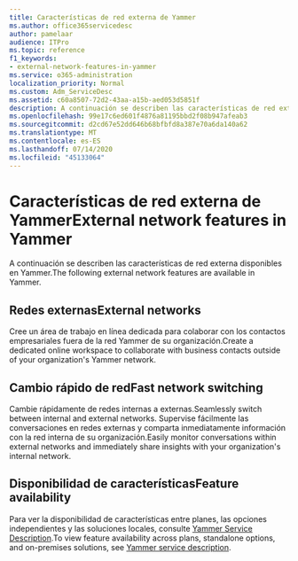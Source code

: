 ```yaml
---
title: Características de red externa de Yammer
ms.author: office365servicedesc
author: pamelaar
audience: ITPro
ms.topic: reference
f1_keywords:
- external-network-features-in-yammer
ms.service: o365-administration
localization_priority: Normal
ms.custom: Adm_ServiceDesc
ms.assetid: c60a8507-72d2-43aa-a15b-aed053d5851f
description: A continuación se describen las características de red externa disponibles en Yammer.
ms.openlocfilehash: 99e17c6ed601f4876a81195bbd2f08b947afeab3
ms.sourcegitcommit: d2cd67e52dd646b68bfbfd8a387e70a6da140a62
ms.translationtype: MT
ms.contentlocale: es-ES
ms.lasthandoff: 07/14/2020
ms.locfileid: "45133064"
---
```

# <a name="external-network-features-in-yammer"></a><span data-ttu-id="3d6fe-103">Características de red externa de Yammer</span><span class="sxs-lookup"><span data-stu-id="3d6fe-103">External network features in Yammer</span></span>

<span data-ttu-id="3d6fe-104">A continuación se describen las características de red externa disponibles en Yammer.</span><span class="sxs-lookup"><span data-stu-id="3d6fe-104">The following external network features are available in Yammer.</span></span>
  
## <a name="external-networks"></a><span data-ttu-id="3d6fe-105">Redes externas</span><span class="sxs-lookup"><span data-stu-id="3d6fe-105">External networks</span></span>

<span data-ttu-id="3d6fe-106">Cree un área de trabajo en línea dedicada para colaborar con los contactos empresariales fuera de la red Yammer de su organización.</span><span class="sxs-lookup"><span data-stu-id="3d6fe-106">Create a dedicated online workspace to collaborate with business contacts outside of your organization's Yammer network.</span></span>
  
## <a name="fast-network-switching"></a><span data-ttu-id="3d6fe-107">Cambio rápido de red</span><span class="sxs-lookup"><span data-stu-id="3d6fe-107">Fast network switching</span></span>

<span data-ttu-id="3d6fe-108">Cambie rápidamente de redes internas a externas.</span><span class="sxs-lookup"><span data-stu-id="3d6fe-108">Seamlessly switch between internal and external networks.</span></span> <span data-ttu-id="3d6fe-109">Supervise fácilmente las conversaciones en redes externas y comparta inmediatamente información con la red interna de su organización.</span><span class="sxs-lookup"><span data-stu-id="3d6fe-109">Easily monitor conversations within external networks and immediately share insights with your organization's internal network.</span></span>
  
## <a name="feature-availability"></a><span data-ttu-id="3d6fe-110">Disponibilidad de características</span><span class="sxs-lookup"><span data-stu-id="3d6fe-110">Feature availability</span></span>

<span data-ttu-id="3d6fe-111">Para ver la disponibilidad de características entre planes, las opciones independientes y las soluciones locales, consulte [Yammer Service Description](yammer-service-description.md).</span><span class="sxs-lookup"><span data-stu-id="3d6fe-111">To view feature availability across plans, standalone options, and on-premises solutions, see [Yammer service description](yammer-service-description.md).</span></span>